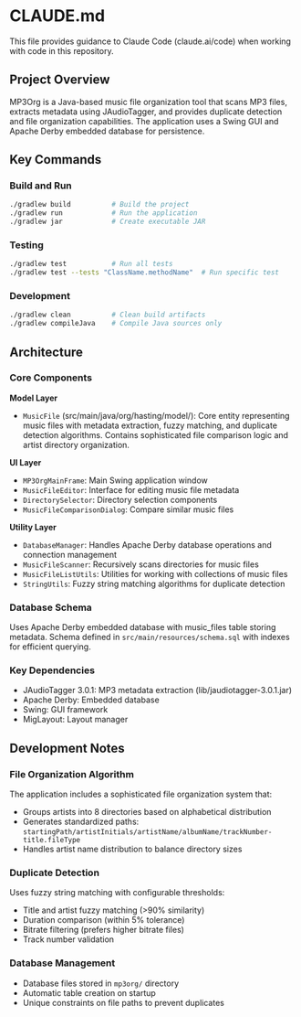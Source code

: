 # CLAUDE.md

This file provides guidance to Claude Code (claude.ai/code) when working with code in this repository.

## Project Overview

MP3Org is a Java-based music file organization tool that scans MP3 files, extracts metadata using JAudioTagger, and provides duplicate detection and file organization capabilities. The application uses a Swing GUI and Apache Derby embedded database for persistence.

## Key Commands

### Build and Run
```bash
./gradlew build          # Build the project
./gradlew run            # Run the application
./gradlew jar            # Create executable JAR
```

### Testing
```bash
./gradlew test           # Run all tests
./gradlew test --tests "ClassName.methodName"  # Run specific test
```

### Development
```bash
./gradlew clean          # Clean build artifacts
./gradlew compileJava    # Compile Java sources only
```

## Architecture

### Core Components

**Model Layer**
- `MusicFile` (src/main/java/org/hasting/model/): Core entity representing music files with metadata extraction, fuzzy matching, and duplicate detection algorithms. Contains sophisticated file comparison logic and artist directory organization.

**UI Layer**
- `MP3OrgMainFrame`: Main Swing application window
- `MusicFileEditor`: Interface for editing music file metadata
- `DirectorySelector`: Directory selection components
- `MusicFileComparisonDialog`: Compare similar music files

**Utility Layer**
- `DatabaseManager`: Handles Apache Derby database operations and connection management
- `MusicFileScanner`: Recursively scans directories for music files
- `MusicFileListUtils`: Utilities for working with collections of music files
- `StringUtils`: Fuzzy string matching algorithms for duplicate detection

### Database Schema
Uses Apache Derby embedded database with music_files table storing metadata. Schema defined in `src/main/resources/schema.sql` with indexes for efficient querying.

### Key Dependencies
- JAudioTagger 3.0.1: MP3 metadata extraction (lib/jaudiotagger-3.0.1.jar)
- Apache Derby: Embedded database
- Swing: GUI framework
- MigLayout: Layout manager

## Development Notes

### File Organization Algorithm
The application includes a sophisticated file organization system that:
- Groups artists into 8 directories based on alphabetical distribution
- Generates standardized paths: `startingPath/artistInitials/artistName/albumName/trackNumber-title.fileType`
- Handles artist name distribution to balance directory sizes

### Duplicate Detection
Uses fuzzy string matching with configurable thresholds:
- Title and artist fuzzy matching (>90% similarity)
- Duration comparison (within 5% tolerance)
- Bitrate filtering (prefers higher bitrate files)
- Track number validation

### Database Management
- Database files stored in `mp3org/` directory
- Automatic table creation on startup
- Unique constraints on file paths to prevent duplicates